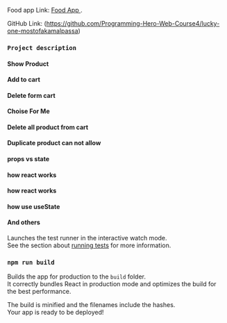 
Food app Link:  [Food App ](https://mostofa-lucky-one.netlify.app/).

GitHub Link:  (https://github.com/Programming-Hero-Web-Course4/lucky-one-mostofakamalpassa) 


###  `Project description`

#### Show Product 
#### Add to cart
#### Delete form cart
#### Choise For Me 
#### Delete all product from cart

#### Duplicate product can not allow
#### props vs state
####  how react works
####  how react works
####  how use  useState
#### And others 

Launches the test runner in the interactive watch mode.\
See the section about [running tests](https://facebook.github.io/create-react-app/docs/running-tests) for more information.

### `npm run build`

Builds the app for production to the `build` folder.\
It correctly bundles React in production mode and optimizes the build for the best performance.

The build is minified and the filenames include the hashes.\
Your app is ready to be deployed!

